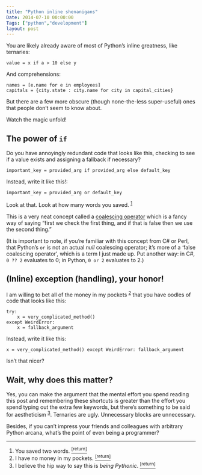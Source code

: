 ```yaml
---
title: "Python inline shenanigans"
Date: 2014-07-10 00:00:00
Tags: ["python","development"]
layout: post
---
```


<p>You are likely already aware of most of Python’s inline greatness, like ternaries:</p>


<pre><code>value = x if a &gt; 10 else y
</code></pre>


<p>And comprehensions:</p>


<pre><code>names = [e.name for e in employees]
capitals = {city.state : city.name for city in capital_cities}
</code></pre>


<p>But there are a few more obscure (though none-the-less super-useful) ones that people don’t seem to know about.</p>


<p>Watch the magic unfold!</p>


<h2 id="the-power-of-if">The power of <code>if</code></h2>


<p>Do you have annoyingly redundant code that looks like this, checking to see if a value exists and assigning a fallback if necessary?</p>


<pre><code>important_key = provided_arg if provided_arg else default_key
</code></pre>


<p>Instead, write it like this!:</p>


<pre><code>important_key = provided_arg or default_key
</code></pre>


<p>Look at that.  Look at how many words you saved.  <sup class="footnote-ref" id="fnref:1"><a href="#fn:1" rel="footnote">1</a></sup></p>


<p>This is a very neat concept called a <a href="http://en.wikipedia.org/wiki/Null_coalescing_operator">coalescing operator</a> which is a fancy way of saying “first we check the first thing, and if that is false then we use the second thing.”</p>


<p>(It is important to note, if you’re familiar with this concept from C# or Perl, that Python’s <code>or</code> is not an actual <em>null</em> coalescing operator; it’s more of a ‘false coalescing operator’, which is a term I just made up.  Put another way: in C#, <code>0 ?? 2</code> evaluates to 0; in Python, <code>0 or 2</code> evaluates to 2.)</p>


<h2 id="inline-exception-handling-your-honor">(Inline) exception (handling), your honor!</h2>


<p>I am willing to bet all of the money in my pockets <sup class="footnote-ref" id="fnref:2"><a href="#fn:2" rel="footnote">2</a></sup> that you have oodles of code that looks like this:</p>


<pre><code>try:
    x = very_complicated_method()
except WeirdError:
    x = fallback_argument
</code></pre>


<p>Instead, write it like this:</p>


<pre><code>x = very_complicated_method() except WeirdError: fallback_argument
</code></pre>


<p>Isn’t that nicer?</p>


<h2 id="wait-why-does-this-matter">Wait, why does this matter?</h2>


<p>Yes, you can make the argument that the mental effort you spend reading this post and remembering these shortcuts is greater than the effort you spend typing out the extra few keywords, but there’s something to be said for aestheticism <sup class="footnote-ref" id="fnref:3"><a href="#fn:3" rel="footnote">3</a></sup>.  Ternaries are ugly.  Unnecessary blocks are unnecessary.</p>


<p>Besides, if you can’t impress your friends and colleagues with arbitrary Python arcana, what’s the point of even being a programmer?</p>


<div class="footnotes">
<hr/>
<ol>
<li id="fn:1">You saved two words.
 <a class="footnote-return" href="#fnref:1"><sup>[return]</sup></a></li>
<li id="fn:2">I have no money in my pockets.
 <a class="footnote-return" href="#fnref:2"><sup>[return]</sup></a></li>
<li id="fn:3">I believe the hip way to say this is <em>being Pythonic</em>.
 <a class="footnote-return" href="#fnref:3"><sup>[return]</sup></a></li>
</ol>
</div>
	